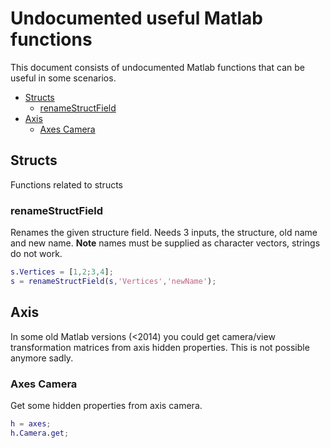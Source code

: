 <!-- omit in toc -->
# Undocumented useful Matlab functions

This document consists of undocumented Matlab functions that can be useful in some scenarios.

- [Structs](#structs)
  - [renameStructField](#renamestructfield)
- [Axis](#axis)
  - [Axes Camera](#axes-camera)

## Structs

Functions related to structs

### renameStructField

Renames the given structure field. Needs 3 inputs, the structure, old name and new name.
**Note** names must be supplied as character vectors, strings do not work.

```Matlab {cmd = true}
s.Vertices = [1,2;3,4];
s = renameStructField(s,'Vertices','newName');
```

## Axis

In some old Matlab versions (<2014) you could get camera/view transformation matrices from axis hidden properties. This is not possible anymore sadly.

### Axes Camera

Get some hidden properties from axis camera.

```Matlab
h = axes;
h.Camera.get;
```
